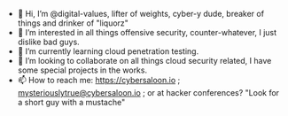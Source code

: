 - 👋 Hi, I’m @digital-values, lifter of weights, cyber-y dude, breaker of things and drinker of "liquorz"
- 👀 I’m interested in all things offensive security, counter-whatever, I just dislike bad guys. 
- 🌱 I’m currently learning cloud penetration testing.
- 💞️ I’m looking to collaborate on all things cloud security related, I have some special projects in the works.
- 📫 How to reach me: https://cybersaloon.io ; mysteriouslytrue@cybersaloon.io ; or at hacker conferences? "Look for a short guy with a mustache"

<!---
digital-values/digital-values is a ✨ special ✨ repository because its `README.md` (this file) appears on your GitHub profile.
You can click the Preview link to take a look at your changes.
--->
